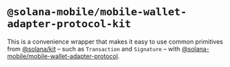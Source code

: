 # `@solana-mobile/mobile-wallet-adapter-protocol-kit`

This is a convenience wrapper that makes it easy to use common primitives from [@solana/kit](https://github.com/anza-xyz/kit) – such as `Transaction` and `Signature` – with [@solana-mobile/mobile-wallet-adapter-protocol](https://github.com/solana-mobile/mobile-wallet-adapter/tree/main/js/packages/mobile-wallet-adapter-protocol).